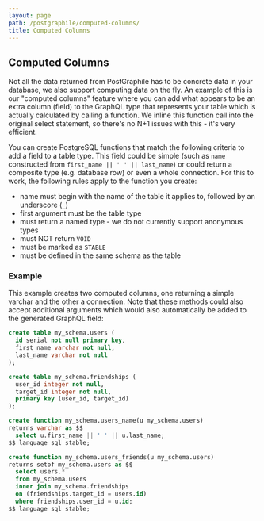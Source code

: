 ```yaml
---
layout: page
path: /postgraphile/computed-columns/
title: Computed Columns
---
```


## Computed Columns

Not all the data returned from PostGraphile has to be concrete data in your
database, we also support computing data on the fly. An example of this is our
"computed columns" feature where you can add what appears to be an extra column
(field) to the GraphQL type that represents your table which is actually
calculated by calling a function. We inline this function call into the
original select statement, so there's no N+1 issues with this - it's very
efficient.

You can create PostgreSQL functions that match the following criteria to add a
field to a table type. This field could be simple (such as `name` constructed
from `first_name || ' ' || last_name`) or could return a composite type (e.g.
database row) or even a whole connection. For this to work, the following rules
apply to the function you create:

- name must begin with the name of the table it applies to, followed by an underscore (`_`)
- first argument must be the table type
- must return a named type - we do not currently support anonymous types
- must NOT return `VOID`
- must be marked as `STABLE`
- must be defined in the same schema as the table

### Example

This example creates two computed columns, one returning a simple varchar and
the other a connection. Note that these methods could also accept additional
arguments which would also automatically be added to the generated GraphQL
field:

```sql
create table my_schema.users (
  id serial not null primary key,
  first_name varchar not null,
  last_name varchar not null
);

create table my_schema.friendships (
  user_id integer not null,
  target_id integer not null,
  primary key (user_id, target_id)
);

create function my_schema.users_name(u my_schema.users)
returns varchar as $$
  select u.first_name || ' ' || u.last_name;
$$ language sql stable;

create function my_schema.users_friends(u my_schema.users)
returns setof my_schema.users as $$
  select users.*
  from my_schema.users
  inner join my_schema.friendships
  on (friendships.target_id = users.id)
  where friendships.user_id = u.id;
$$ language sql stable;
```
